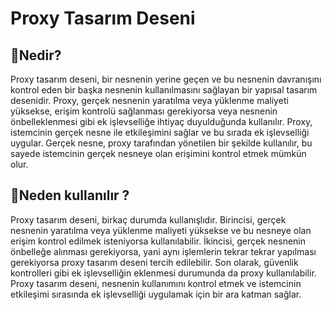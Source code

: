 # Proxy Tasarım Deseni

## 🎯Nedir?

Proxy tasarım deseni, bir nesnenin yerine geçen ve bu nesnenin davranışını kontrol eden bir başka nesnenin kullanılmasını sağlayan bir yapısal tasarım desenidir. Proxy, gerçek nesnenin yaratılma veya yüklenme maliyeti yüksekse, erişim kontrolü sağlanması gerekiyorsa veya nesnenin önbelleklenmesi gibi ek işlevselliğe ihtiyaç duyulduğunda kullanılır. Proxy, istemcinin gerçek nesne ile etkileşimini sağlar ve bu sırada ek işlevselliği uygular. Gerçek nesne, proxy tarafından yönetilen bir şekilde kullanılır, bu sayede istemcinin gerçek nesneye olan erişimini kontrol etmek mümkün olur.

## 🤔Neden kullanılır ?

Proxy tasarım deseni, birkaç durumda kullanışlıdır. Birincisi, gerçek nesnenin yaratılma veya yüklenme maliyeti yüksekse ve bu nesneye olan erişim kontrol edilmek isteniyorsa kullanılabilir. İkincisi, gerçek nesnenin önbelleğe alınması gerekiyorsa, yani aynı işlemlerin tekrar tekrar yapılması gerekiyorsa proxy tasarım deseni tercih edilebilir. Son olarak, güvenlik kontrolleri gibi ek işlevselliğin eklenmesi durumunda da proxy kullanılabilir. Proxy tasarım deseni, nesnenin kullanımını kontrol etmek ve istemcinin etkileşimi sırasında ek işlevselliği uygulamak için bir ara katman sağlar.
